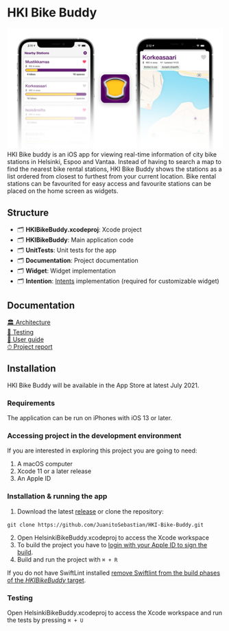 # HKI Bike Buddy
![HKIBikeBuddy](https://raw.githubusercontent.com/JuanitoSebastian/HKI-Bike-Buddy/main/Documentation/graphics/ReadMeHeader.png)
HKI Bike buddy is an iOS app for viewing real-time information of city bike stations in Helsinki, Espoo and Vantaa. Instead of having to search a map to find the nearest bike rental stations, HKI Bike Buddy shows the stations as a list ordered from closest to furthest from your current location. Bike rental stations can be favourited for easy access and favourite stations can be placed on the home screen as widgets.

## Structure
- 🗂 **HKIBikeBuddy.xcodeproj**: Xcode project
- 🗂 **HKIBikeBuddy**: Main application code
- 🗂 **UnitTests**: Unit tests for the app
- 🗂 **Documentation**: Project documentation
- 🗂 **Widget**: Widget implementation
- 🗂 **Intention**: [Intents](https://developer.apple.com/design/human-interface-guidelines/siri/overview/custom-intents/) implementation (required for customizable widget)

## Documentation
[🏛 Architecture](https://github.com/JuanitoSebastian/HKI-Bike-Buddy/blob/main/Documentation/Architecture.md)\
[🧪 Testing](https://github.com/JuanitoSebastian/HKI-Bike-Buddy/blob/main/Documentation/Testing.md)\
[📱 User guide](https://github.com/JuanitoSebastian/HKI-Bike-Buddy/blob/main/Documentation/UserGuide.md)\
[⏱ Project report](https://github.com/JuanitoSebastian/HKI-Bike-Buddy/blob/main/Documentation/ProjectReport.md)

## Installation
HKI Bike Buddy will be available in the App Store at latest July 2021.

### Requirements
The application can be run on iPhones with iOS 13 or later.

### Accessing project in the development environment
If you are interested in exploring this project you are going to need:
1. A macOS computer
2. Xcode 11 or a later release
3. An Apple ID

### Installation & running the app
1. Download the latest [release](https://github.com/JuanitoSebastian/HKI-Bike-Buddy/releases) or clone the repository:
```
git clone https://github.com/JuanitoSebastian/HKI-Bike-Buddy.git
```
2. Open HelsinkiBikeBuddy.xcodeproj to access the Xcode workspace
3. To build the project you have to [login with your Apple ID to sign the build](https://help.apple.com/xcode/mac/current/#/dev23aab79b4).
4. Build and run the project with ``⌘ + R``

If you do not have SwiftLint installed [remove Swiftlint from the build phases of the *HKIBikeBuddy* target](https://raw.githubusercontent.com/JuanitoSebastian/HKI-Bike-Buddy/main/Documentation/graphics/SwiftlintBuildPhase.png).

### Testing
Open HelsinkiBikeBuddy.xcodeproj to access the Xcode workspace and run the tests by pressing ``⌘ + U``
